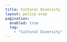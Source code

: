 ```yaml
---
title: Cultural Diversity
layout: policy-area
pagination:
  enabled: true
  tag:
    - "Cultural Diversity"
---
```

